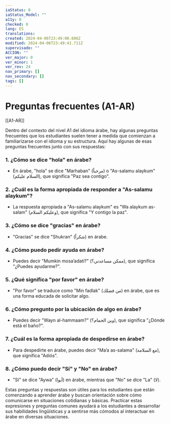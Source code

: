 ```yaml
---
iaStatus: 0
iaStatus_Model: ""
a11y: 0
checked: 0
lang: ES
translations: 
created: 2024-04-06T23:49:00.606Z
modified: 2024-04-06T23:49:41.711Z
supervisado: ""
ACCION: ""
ver_major: 0
ver_minor: 1
ver_rev: 24
nav_primary: []
nav_secondary: []
tags: []
---
```

# Preguntas frecuentes (A1-AR)

[[A1-AR]]

Dentro del contexto del nivel A1 del idioma árabe, hay algunas preguntas frecuentes que los estudiantes suelen tener a medida que comienzan a familiarizarse con el idioma y su estructura. Aquí hay algunas de esas preguntas frecuentes junto con sus respuestas:

### 1. ¿Cómo se dice "hola" en árabe?

- En árabe, "hola" se dice "Marhaban" (مرحباً) o "As-salamu alaykum" (السلام عليكم), que significa "Paz sea contigo".

### 2. ¿Cuál es la forma apropiada de responder a "As-salamu alaykum"?

- La respuesta apropiada a "As-salamu alaykum" es "Wa alaykum as-salam" (وعليكم السلام), que significa "Y contigo la paz".

### 3. ¿Cómo se dice "gracias" en árabe?

- "Gracias" se dice "Shukran" (شكراً) en árabe.

### 4. ¿Cómo puedo pedir ayuda en árabe?

- Puedes decir "Mumkin mosa’adati?" (ممكن مساعدتي؟), que significa "¿Puedes ayudarme?".

### 5. ¿Qué significa "por favor" en árabe?

- "Por favor" se traduce como "Min fadlak" (من فضلك) en árabe, que es una forma educada de solicitar algo.

### 6. ¿Cómo pregunto por la ubicación de algo en árabe?

- Puedes decir "Wayn al-hammaam?" (وين الحمام؟), que significa "¿Dónde está el baño?".

### 7. ¿Cuál es la forma apropiada de despedirse en árabe?

- Para despedirte en árabe, puedes decir "Ma’a as-salama" (مع السلامة), que significa "Adiós".

### 8. ¿Cómo puedo decir "Sí" y "No" en árabe?

- "Sí" se dice "Aywa" (أيوا) en árabe, mientras que "No" se dice "La" (لا).

Estas preguntas y respuestas son útiles para los estudiantes que están comenzando a aprender árabe y buscan orientación sobre cómo comunicarse en situaciones cotidianas y básicas. Practicar estas expresiones y preguntas comunes ayudará a los estudiantes a desarrollar sus habilidades lingüísticas y a sentirse más cómodos al interactuar en árabe en diversas situaciones.